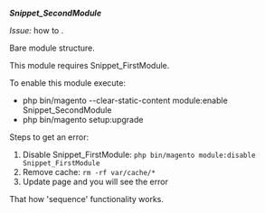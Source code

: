 ***Snippet_SecondModule***

_Issue:_ how to .

Bare module structure.

This module requires Snippet_FirstModule.

To enable this module execute:
- php bin/magento --clear-static-content module:enable Snippet_SecondModule
- php bin/magento setup:upgrade

Steps to get an error:

1) Disable Snippet_FirstModule:
`php bin/magento module:disable Snippet_FirstModule`
2) Remove cache:
`rm -rf var/cache/*`
3) Update page and you will see the error

That how 'sequence' functionality works.